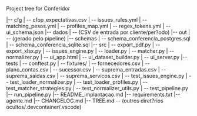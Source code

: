 Project tree for Conferidor

|-- cfg
|   -- cfop_expectativas.csv
|   -- issues_rules.yml
|   -- matching_pesos.yml
|   -- profiles_map.yml
|   -- regex_tokens.yml
|   -- ui_schema.json
|-- dados
|   -- (CSV de entrada por cliente/per?odo)
|-- out
|   -- (gerado pelo pipeline)
|-- schemas
|   -- schema_conferencia_postgres.sql
|   -- schema_conferencia_sqlite.sql
|-- src
|   -- export_pdf.py
|   -- export_xlsx.py
|   -- issues_engine.py
|   -- loader.py
|   -- matcher.py
|   -- normalizer.py
|   -- ui_app.html
|   -- ui_dataset_builder.py
|   -- ui_server.py
|-- tests
|   -- conftest.py
|   -- fixtures/
|      -- fornecedores.csv
|      -- plano_contas.csv
|      -- sucessor.csv
|      -- suprema_entradas.csv
|      -- suprema_saidas.csv
|      -- suprema_servicos.csv
|   -- test_issues_engine.py
|   -- test_loader_normalizer.py
|   -- test_loader_profiles.py
|   -- test_matcher_strategies.py
|   -- test_normalizer_utils.py
|   -- test_pipeline.py
|-- run_pipeline.py
|-- README_implantacao.md
|-- requirements.txt
|-- agente.md
|-- CHANGELOG.md
|-- TREE.md
-- (outros diret?rios ocultos/.devcontainer/.vscode)
